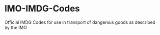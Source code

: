 # IMO-IMDG-Codes
Official IMDG Codes for use in transport of dangerous goods as described by the IMO

